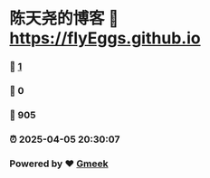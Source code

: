 # 陈天尧的博客 :link: https://flyEggs.github.io 
### :page_facing_up: [1](https://flyEggs.github.io/tag.html) 
### :speech_balloon: 0 
### :hibiscus: 905 
### :alarm_clock: 2025-04-05 20:30:07 
### Powered by :heart: [Gmeek](https://github.com/Meekdai/Gmeek)
